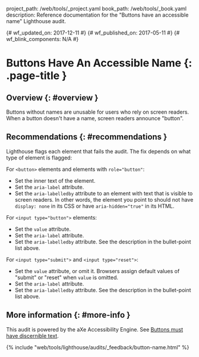 project_path: /web/tools/_project.yaml
book_path: /web/tools/_book.yaml
description: Reference documentation for the "Buttons have an accessible name" Lighthouse audit.

{# wf_updated_on: 2017-12-11 #}
{# wf_published_on: 2017-05-11 #}
{# wf_blink_components: N/A #}

# Buttons Have An Accessible Name {: .page-title }

## Overview {: #overview }

Buttons without names are unusable for users who rely on screen readers.
When a button doesn't have a name, screen readers announce "button".

## Recommendations {: #recommendations }

Lighthouse flags each element that fails the audit. The fix depends on what
type of element is flagged:

For `<button>` elements and elements with `role="button"`:

* Set the inner text of the element.
* Set the `aria-label` attribute.
* Set the `aria-labelledby` attribute to an element with text that is visible
  to screen readers. In other words, the element you point to should not
  have `display: none` in its CSS or have `aria-hidden="true"` in its HTML.

For `<input type="button">` elements:

* Set the `value` attribute.
* Set the `aria-label` attribute.
* Set the `aria-labelledby` attribute. See the description in the bullet-point
  list above.

For `<input type="submit">` and `<input type="reset">`:

* Set the `value` attribute, or omit it. Browsers assign default values of
  "submit" or "reset" when `value` is omitted.
* Set the `aria-label` attribute.
* Set the `aria-labelledby` attribute. See the description in the bullet-point
  list above.

## More information {: #more-info }

This audit is powered by the aXe Accessibility Engine. See [Buttons must have
discernible text][axe].

[axe]: https://dequeuniversity.com/rules/axe/1.1/button-name

{% include "web/tools/lighthouse/audits/_feedback/button-name.html" %}
